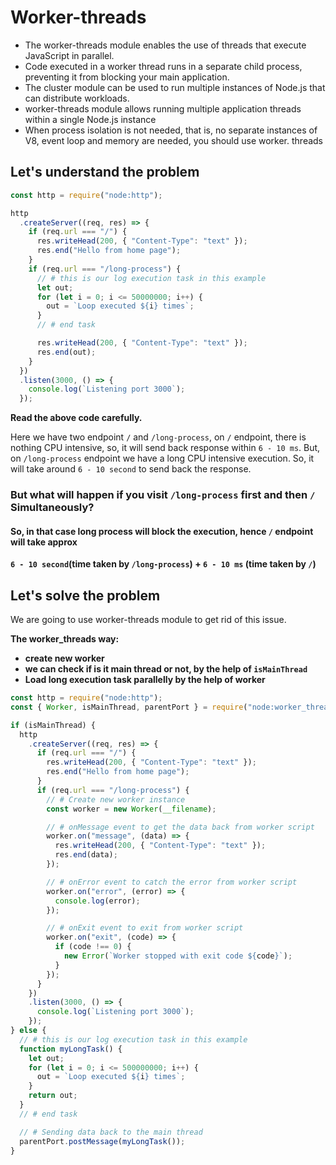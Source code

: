 # Worker-threads

- The worker-threads module enables the use of threads that execute JavaScript in parallel.
- Code executed in a worker thread runs in a separate child process, preventing it from blocking your main application.
- The cluster module can be used to run multiple instances of Node.js that can distribute workloads.
- worker-threads module allows running multiple application threads within a single
  Node.js instance
- When process isolation is not needed, that is, no separate instances of V8, event loop and memory are needed, you should use worker.
  threads

## Let's understand the problem

```js
const http = require("node:http");

http
  .createServer((req, res) => {
    if (req.url === "/") {
      res.writeHead(200, { "Content-Type": "text" });
      res.end("Hello from home page");
    }
    if (req.url === "/long-process") {
      // # this is our log execution task in this example
      let out;
      for (let i = 0; i <= 50000000; i++) {
        out = `Loop executed ${i} times`;
      }
      // # end task

      res.writeHead(200, { "Content-Type": "text" });
      res.end(out);
    }
  })
  .listen(3000, () => {
    console.log(`Listening port 3000`);
  });
```

**Read the above code carefully.**

Here we have two endpoint `/` and `/long-process`, on `/` endpoint, there is nothing CPU intensive, so, it will send back response within `6 - 10 ms`. But, on `/long-process` endpoint we have a long CPU intensive execution. So, it will take around `6 - 10 second` to send back the response.

### But what will happen if you visit `/long-process` first and then `/` Simultaneously?

#### So, in that case long process will block the execution, hence `/` endpoint will take approx

**`6 - 10 second`(time taken by `/long-process`) + `6 - 10 ms` (time taken by `/`)**

## Let's solve the problem

We are going to use worker-threads module to get rid of this issue.

**The worker_threads way:**

- **create new worker**
- **we can check if is it main thread or not, by the help of `isMainThread`**
- **Load long execution task parallelly by the help of worker**

```js
const http = require("node:http");
const { Worker, isMainThread, parentPort } = require("node:worker_threads");

if (isMainThread) {
  http
    .createServer((req, res) => {
      if (req.url === "/") {
        res.writeHead(200, { "Content-Type": "text" });
        res.end("Hello from home page");
      }
      if (req.url === "/long-process") {
        // # Create new worker instance
        const worker = new Worker(__filename);

        // # onMessage event to get the data back from worker script
        worker.on("message", (data) => {
          res.writeHead(200, { "Content-Type": "text" });
          res.end(data);
        });

        // # onError event to catch the error from worker script
        worker.on("error", (error) => {
          console.log(error);
        });

        // # onExit event to exit from worker script
        worker.on("exit", (code) => {
          if (code !== 0) {
            new Error(`Worker stopped with exit code ${code}`);
          }
        });
      }
    })
    .listen(3000, () => {
      console.log(`Listening port 3000`);
    });
} else {
  // # this is our log execution task in this example
  function myLongTask() {
    let out;
    for (let i = 0; i <= 500000000; i++) {
      out = `Loop executed ${i} times`;
    }
    return out;
  }
  // # end task

  // # Sending data back to the main thread
  parentPort.postMessage(myLongTask());
}
```
